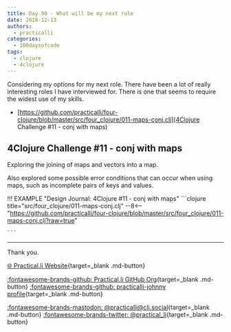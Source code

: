 ```yaml
---
title: Day 90 - What will be my next role
date: 2018-12-13
authors:
  - practicalli
categories:
  - 100daysofcode
tags:
  - clojure
  - 4clojure
---
```


Considering my options for my next role.  There have been a lot of really interesting roles I have interviewed for.  There is one that seems to require the widest use of my skills.

* [https://github.com/practicalli/four-clojure/blob/master/src/four_clojure/011-maps-conj.clj](4Clojure Challenge #11 - conj with maps)


<!-- more -->

## 4Clojure Challenge #11 - conj with maps

Exploring the joining of maps and vectors into a map.

Also explored some possible error conditions that can occur when using maps, such as incomplete pairs of keys and values.


!!! EXAMPLE "Design Journal: 4Clojure #11 - conj with maps"
    ```clojure title="src/four_clojure/011-maps-conj.clj"
    --8<-- "https://github.com/practicalli/four-clojure/blob/master/src/four_clojure/011-maps-conj.clj?raw=true"

    ```

---
Thank you.

[:globe_with_meridians: Practical.li Website](https://practical.li){target=_blank .md-button}

[:fontawesome-brands-github: Practical.li GitHub Org](https://github.com/practicalli){target=_blank .md-button}
[:fontawesome-brands-github: practicalli-johnny profile](https://github.com/practicalli-johnny){target=_blank .md-button}

[:fontawesome-brands-mastodon: @practicalli@clj.social](https://clj.social/@practicalli){target=_blank .md-button}
[:fontawesome-brands-twitter: @practical_li](https://twitter.com/practcial_li){target=_blank .md-button}
